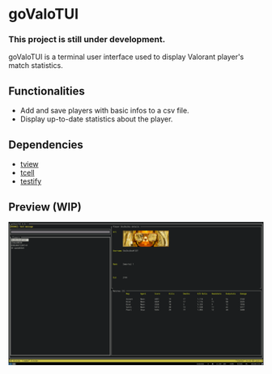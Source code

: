 # goValoTUI

### This project is still under development.

goValoTUI is a terminal user interface used to display Valorant player's match statistics.

## Functionalities
- Add and save players with basic infos to a csv file.
- Display up-to-date statistics about the player.

## Dependencies
- [tview](https://github.com/rivo/tview)
- [tcell](https://github.com/gdamore/tcell)
- [testify](https://github.com/stretchr/testify)
 
 ## Preview (WIP)
 ![goValoTUI](https://github.com/Henrysoto/goValoTUI/blob/master/screenshots/screenshot.png?raw=true)
